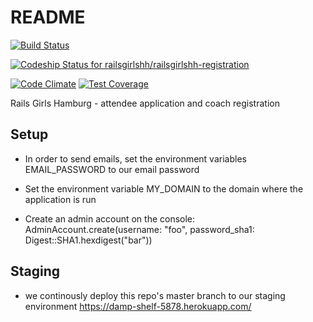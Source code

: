 # README

[<img src="https://travis-ci.org/railsgirlshh/railsgirlshh-registration.svg?branch=master" alt="Build Status" />](https://travis-ci.org/railsgirlshh/railsgirlshh-registration)

[ ![Codeship Status for railsgirlshh/railsgirlshh-registration](https://codeship.io/projects/5c35dfd0-48f8-0132-c0fe-2661e82857fb/status)](https://codeship.io/projects/46052)

[![Code Climate](https://codeclimate.com/github/railsgirlshh/railsgirlshh-registration/badges/gpa.svg)](https://codeclimate.com/github/railsgirlshh/railsgirlshh-registration) [![Test Coverage](https://codeclimate.com/github/railsgirlshh/railsgirlshh-registration/badges/coverage.svg)](https://codeclimate.com/github/railsgirlshh/railsgirlshh-registration)

Rails Girls Hamburg - attendee application and coach registration

## Setup

* In order to send emails, set the environment variables EMAIL_PASSWORD to our email password

* Set the environment variable MY_DOMAIN to the domain where the application is run

* Create an admin account on the console: AdminAccount.create(username: "foo", password_sha1: Digest::SHA1.hexdigest("bar"))

## Staging

* we continously deploy this repo's master branch to our staging environment https://damp-shelf-5878.herokuapp.com/
